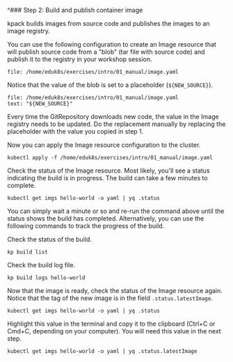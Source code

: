 ^### Step 2: Build and publish container image

kpack builds images from source code and publishes the images to an image registry.

You can use the following configuration to create an Image resource that will publish source code from a "blob" (tar file with source code) and publish it to the registry in your workshop session.

```editor:open-file
file: /home/eduk8s/exercises/intro/01_manual/image.yaml
```

Notice that the value of the blob is set to a placeholder (`${NEW_SOURCE}`).
```editor:select-matching-text
file: /home/eduk8s/exercises/intro/01_manual/image.yaml
text: "${NEW_SOURCE}"
```

Every time the GitRepository downloads new code, the value in the Image registry needs to be updated.
Do the replacement manually by replacing the placeholder with the value you copied in step 1.


Now you can apply the Image resource configuration to the cluster.
```execute-1
kubectl apply -f /home/eduk8s/exercises/intro/01_manual/image.yaml
```

Check the status of the Image resource.
Most likely, you'll see a status indicating the build is in progress.
The build can take a few minutes to complete.
```execute-1
kubectl get imgs hello-world -o yaml | yq .status
```

You can simply wait a minute or so and re-run the command above until the status shows the build has completed.
Alternatively, you can use the following commands to track the progress of the build.

Check the status of the build.
```execute-1
kp build list
```

Check the build log file.
```execute-2
kp build logs hello-world
```

Now that the image is ready, check the status of the Image resource again.
Notice that the tag of the new image is in the field `.status.latestImage`.
```execute-1
kubectl get imgs hello-world -o yaml | yq .status
```

Highlight this value in the terminal and copy it to the clipboard (Ctrl+C or Cmd+C, depending on your computer).
You will need this value in the next step.
```execute-1
kubectl get imgs hello-world -o yaml | yq .status.latestImage
```
